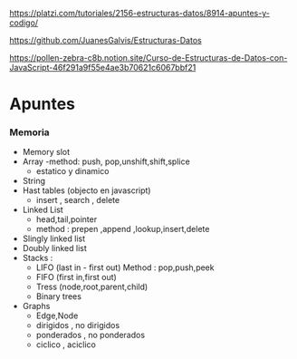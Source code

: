 https://platzi.com/tutoriales/2156-estructuras-datos/8914-apuntes-y-codigo/

https://github.com/JuanesGalvis/Estructuras-Datos

https://pollen-zebra-c8b.notion.site/Curso-de-Estructuras-de-Datos-con-JavaScript-46f291a9f55e4ae3b70621c6067bbf21

# Apuntes

### Memoria

-   Memory slot
-   Array
    -method: push, pop,unshift,shift,splice
    -   estatico y dinamico
-   String
-   Hast tables (objecto en javascript)
    -   insert , search , delete
-   Linked List
    -   head,tail,pointer
    -   method : prepen ,append ,lookup,insert,delete
-   Slingly linked list
-   Doubly linked list
-   Stacks :
    -   LIFO (last in - first out) Method : pop,push,peek
    -   FIFO (first in,first out)
    -   Tress (node,root,parent,child)
    -   Binary trees
-   Graphs
    -   Edge,Node
    -   dirigidos , no dirigidos
    -   ponderados , no ponderados
    -   ciclico , aciclico
